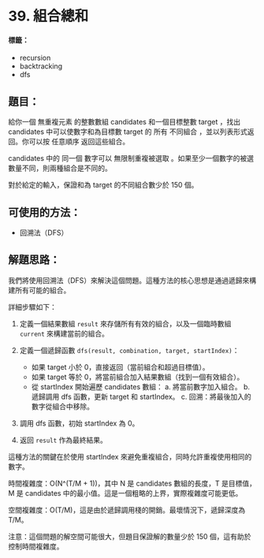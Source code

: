 # 39. 組合總和
#### 標籤：
- recursion
- backtracking
- dfs

## 題目：
給你一個 無重複元素 的整數數組 candidates 和一個目標整數 target ，找出 candidates 中可以使數字和為目標數 target 的 所有 不同組合 ，並以列表形式返回。你可以按 任意順序 返回這些組合。

candidates 中的 同一個 數字可以 無限制重複被選取 。如果至少一個數字的被選數量不同，則兩種組合是不同的。 

對於給定的輸入，保證和為 target 的不同組合數少於 150 個。

## 可使用的方法：
- 回溯法（DFS）

## 解題思路： 
我們將使用回溯法（DFS）來解決這個問題。這種方法的核心思想是通過遞歸來構建所有可能的組合。

詳細步驟如下：

1. 定義一個結果數組 `result` 來存儲所有有效的組合，以及一個臨時數組 `current` 來構建當前的組合。

2. 定義一個遞歸函數 `dfs(result, combination, target, startIndex)`：
   - 如果 target 小於 0，直接返回（當前組合和超過目標值）。
   - 如果 target 等於 0，將當前組合加入結果數組（找到一個有效組合）。
   - 從 startIndex 開始遍歷 candidates 數組：
     a. 將當前數字加入組合。
     b. 遞歸調用 dfs 函數，更新 target 和 startIndex。
     c. 回溯：將最後加入的數字從組合中移除。

3. 調用 dfs 函數，初始 startIndex 為 0。

4. 返回 `result` 作為最終結果。

這種方法的關鍵在於使用 startIndex 來避免重複組合，同時允許重複使用相同的數字。

時間複雜度：O(N^(T/M + 1))，其中 N 是 candidates 數組的長度，T 是目標值，M 是 candidates 中的最小值。這是一個粗略的上界，實際複雜度可能更低。

空間複雜度：O(T/M)，這是由於遞歸調用棧的開銷。最壞情況下，遞歸深度為 T/M。

注意：這個問題的解空間可能很大，但題目保證解的數量少於 150 個，這有助於控制時間複雜度。
